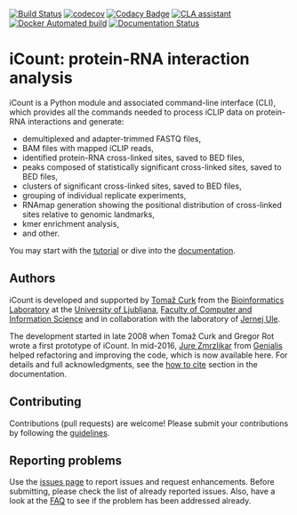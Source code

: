 [![Build Status](https://travis-ci.org/tomazc/iCount.svg?branch=master)](https://travis-ci.org/tomazc/iCount)
[![codecov](https://codecov.io/gh/tomazc/iCount/branch/master/graph/badge.svg?token=JhUJ66rnJ3)](https://codecov.io/gh/tomazc/iCount)
[![Codacy Badge](https://api.codacy.com/project/badge/Grade/b77d104b59a74946bf8905f82dd381e4)](https://www.codacy.com/app/tomazc/iCount?utm_source=github.com&amp;utm_medium=referral&amp;utm_content=tomazc/iCount&amp;utm_campaign=Badge_Grade)
[![CLA assistant](https://cla-assistant.io/readme/badge/tomazc/iCount)](https://cla-assistant.io/tomazc/iCount)
[![Docker Automated build](https://img.shields.io/docker/automated/jrottenberg/ffmpeg.svg)](https://hub.docker.com/r/tomazc/icount/)
[![Documentation Status](https://readthedocs.org/projects/icount/badge/?version=latest)](http://icount.readthedocs.io/en/latest/?badge=latest)

# iCount: protein-RNA interaction analysis

iCount is a Python module and associated command-line interface (CLI),
which provides all the commands needed to process iCLIP data on 
protein-RNA interactions and generate:
 
+ demultiplexed and adapter-trimmed FASTQ files,
+ BAM files with mapped iCLIP reads,
+ identified protein-RNA cross-linked sites, saved to BED files,
+ peaks composed of statistically significant cross-linked sites, saved to BED files,
+ clusters of significant cross-linked sites, saved to BED files,
+ grouping of individual replicate experiments,
+ RNAmap generation showing the positional distribution of cross-linked sites relative to genomic landmarks,
+ kmer enrichment analysis,
+ and other.

You may start with the [tutorial](http://icount.readthedocs.io/en/latest/tutorial.html) or dive into the 
[documentation](http://icount.readthedocs.io/en/latest/index.html).


## Authors

iCount is developed and supported by [Tomaž Curk](http://curk.info) from the 
[Bioinformatics Laboratory](http://biolab.si) at the [University of Ljubljana](http://www.uni-lj.si), 
[Faculty of Computer and Information Science](http://www.fri.uni-lj.si) and in collaboration with 
the laboratory of [Jernej Ule](http://ulelab.info).

The development started in late 2008 when Tomaž Curk and Gregor Rot
wrote a first prototype of iCount. In mid-2016, [Jure Zmrzlikar](https://github.com/JureZmrzlikar)
from [Genialis](http://www.genialis.com) helped refactoring and improving the code, 
which is now available here. For details and full acknowledgments,
see the [how to cite](http://icount.readthedocs.io/en/latest/cite.html) section in the documentation.


## Contributing

Contributions (pull requests) are welcome! Please submit your contributions by following the
[guidelines](http://icount.readthedocs.io/en/latest/contributing.html).


## Reporting problems

Use the [issues page](https://github.com/tomazc/iCount/issues) to report issues and request enhancements. Before submitting, please check the list of already reported issues. Also, have a look at the [FAQ](http://icount.readthedocs.io/en/latest/faq.html) to see if the problem has been addressed already. 
